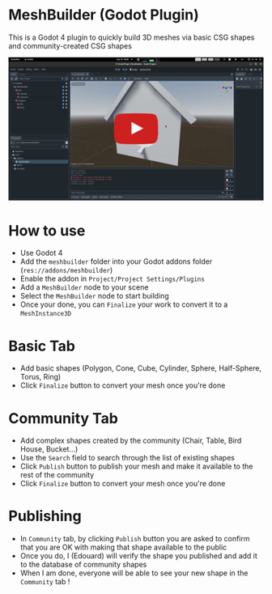 # MeshBuilder (Godot Plugin)

This is a Godot 4 plugin to quickly build 3D meshes via basic CSG shapes and community-created CSG shapes

[![Watch the tutorial](meshbuilder-thumbnail.jpeg)](https://www.youtube.com/watch?v=vM0oGoyCjEA)

# How to use
- Use Godot 4
- Add the `meshbuilder` folder into your Godot addons folder (`res://addons/meshbuilder`)
- Enable the addon in `Project/Project Settings/Plugins`
- Add a `MeshBuilder` node to your scene
- Select the `MeshBuilder` node to start building
- Once your done, you can `Finalize` your work to convert it to a `MeshInstance3D`

# Basic Tab
- Add basic shapes (Polygon, Cone, Cube, Cylinder, Sphere, Half-Sphere, Torus, Ring)
- Click `Finalize` button to convert your mesh once you're done

# Community Tab
- Add complex shapes created by the community (Chair, Table, Bird House, Bucket...)
- Use the `Search` field to search through the list of existing shapes
- Click `Publish` button to publish your mesh and make it available to the rest of the community
- Click `Finalize` button to convert your mesh once you're done

# Publishing
- In `Community` tab, by clicking `Publish` button you are asked to confirm that you are OK with making that shape available to the public
- Once you do, I (Edouard) will verify the shape you published and add it to the database of community shapes
- When I am done, everyone will be able to see your new shape in the `Community` tab !
